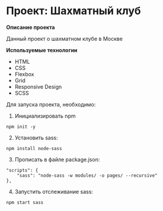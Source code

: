 # Проект: Шахматный клуб

**Описание проекта**

Данный проект о шахматном клубе в Москве

**Используемые технологии**

- HTML
- CSS
- Flexbox
- Grid
- Responsive Design
- SCSS

Для запуска проекта, необходимо:

1. Инициализировать npm

```
npm init -y
```

2. Установить sass:

```
npm install node-sass
```

3. Прописать в файле package.json:

```
"scripts": {
    "sass": "node-sass -w modules/ -o pages/ --recursive"
},
```

4. Запустить отслеживание sass:

```
npm start sass
```

